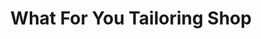 ---
title: "What For You Tailoring Shop"
url: /gbarnga/what-for-you-tailoring-shop/
shop: Schneiderei
---